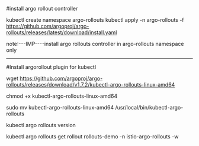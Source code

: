 #install argo rollout controller

kubectl create namespace argo-rollouts
kubectl apply -n argo-rollouts -f https://github.com/argoproj/argo-rollouts/releases/latest/download/install.yaml

note:---IMP----install argo rollouts controller in argo-rollouts namespace only

----------------------------------------

#Install argorollout plugin for kubectl

wget https://github.com/argoproj/argo-rollouts/releases/download/v1.7.2/kubectl-argo-rollouts-linux-amd64

chmod +x kubectl-argo-rollouts-linux-amd64


sudo mv kubectl-argo-rollouts-linux-amd64 /usr/local/bin/kubectl-argo-rollouts


kubectl argo rollouts version

kubectl argo rollouts get rollout rollouts-demo -n istio-argo-rollouts -w
